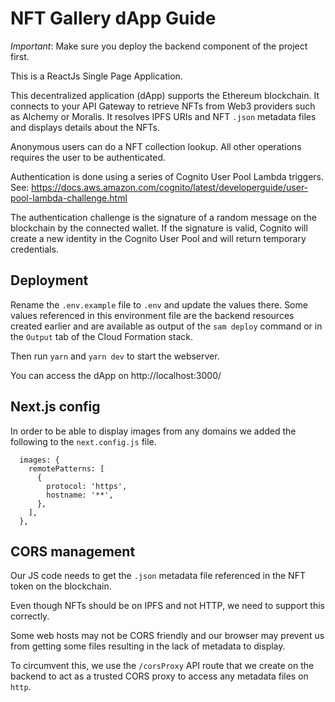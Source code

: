 # NFT Gallery dApp Guide

*Important*: Make sure you deploy the backend component of the project first.

This is a ReactJs Single Page Application.

This decentralized application (dApp) supports the Ethereum blockchain.
It connects to your API Gateway to retrieve NFTs from Web3 providers such as Alchemy or Moralis. 
It resolves IPFS URIs and NFT `.json` metadata files and displays details about the NFTs. 

Anonymous users can do a NFT collection lookup. All other operations requires the user to be authenticated.

Authentication is done using a series of Cognito User Pool Lambda triggers.
See: https://docs.aws.amazon.com/cognito/latest/developerguide/user-pool-lambda-challenge.html

The authentication challenge is the signature of a random message on the blockchain by the connected wallet.
If the signature is valid, Cognito will create a new identity in the Cognito User Pool and will return temporary credentials.

## Deployment 

Rename the `.env.example` file to `.env` and update the values there. Some values referenced in this environment file are the backend resources created earlier and are available as output of the `sam deploy` command or in the `Output` tab of the Cloud Formation stack.

Then run `yarn` and `yarn dev` to start the webserver.

You can access the dApp on http://localhost:3000/

## Next.js config

In order to be able to display images from any domains we added the following to the `next.config.js` file.

```
  images: {
    remotePatterns: [
      {
        protocol: 'https',
        hostname: '**',
      },
    ],
  },
```

## CORS management

Our JS code needs to get the `.json` metadata file referenced in the NFT token on the blockchain. 

Even though NFTs should be on IPFS and not HTTP, we need to support this correctly.

Some web hosts may not be CORS friendly and our browser may prevent us from getting some files resulting in the lack of metadata to display.

To circumvent this, we use the `/corsProxy` API route that we create on the backend to act as a trusted CORS proxy to access any metadata files on `http`.

